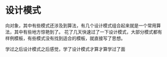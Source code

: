 # 设计模式
向对象，其中有些模式还涉及到算法，有几个设计模式组合起来就是一个常用算法，其中有些地方惊艳到了。
花了几天快速过了一下设计模式，大部分模式都有样例模板，有些模式没有找到适合的模板，就直接写了思想。

学过之后设计模式之后感觉，学了设计模式才算才算学过了面